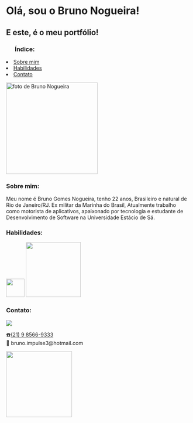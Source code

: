 <h1>Olá, sou o Bruno Nogueira!</h1>
        <h2>E este, é o meu portfólio!</h2>
    </header>
    <section>
        <div id="indice">
            <p>
            <ul>
                <h3>Índice:</h3>
            </ul>
            <li><a href="#sobre">Sobre mim</a></li>
            <li><a href="#habilidades">Habilidades</a></li>
            <li><a href="#contato">Contato</a></li>
            </p>
        </div>
        <div id="imagem">
            <p>
                <img width="250px" src="https://image.prntscr.com/image/itN_J_5XRYSXGY-qh500iQ.png" alt="foto de Bruno Nogueira" />
            </p>
        </div>
        <div id="sobre">
            <h3>Sobre mim:</h3>
            <p>Meu nome é Bruno Gomes Nogueira, tenho 22 anos, Brasileiro e natural de Rio de Janeiro/RJ. Ex militar da Marinha do Brasil, Atualmente trabalho como motorista de aplicativos, apaixonado por tecnologia e estudante de Desenvolvimento de Software na Universidade Estácio de Sá. </p>
        </div>
        <div id="habilidades">
            <h3>Habilidades:</h3>
        <img src="https://upload.wikimedia.org/wikipedia/commons/thumb/9/99/Unofficial_JavaScript_logo_2.svg/1200px-Unofficial_JavaScript_logo_2.svg.png" width="50px">
        <img src="https://img2.gratispng.com/20180406/uew/kisspng-cascading-style-sheets-javascript-html-css3-jquery-logo-5ac78cfa148694.1772279515230271940841.jpg" width="150px">
        </div>
        <div id="contato">
            <h3>Contato:</h3>
        <div>
    <a href="https://www.linkedin.com/in/bruno-nogueira-071900181/" target="_blank"> <img src="https://img.shields.io/badge/LinkedIn-0077B5?style=for-the-badge&logo=linkedin&logoColor=white"></a>
</div>
            <p>☎️<a href="tel:21985669333">(21) 9 8566-9333</a><br/>
           📧 bruno.impulse3@hotmail.com</p>  
        </div>
    </section>

<div>
    <a href="https://github.com/BNog">
    <img height="180cm" src="https://github-readme-stats.vercel.app/api?username=brunonogueira&show_icons=true&theme=radical"/>
</div>

